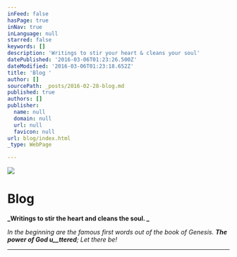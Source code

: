 ```yaml
---
inFeed: false
hasPage: true
inNav: true
inLanguage: null
starred: false
keywords: []
description: 'Writings to stir your heart & cleans your soul'
datePublished: '2016-03-06T01:23:26.500Z'
dateModified: '2016-03-06T01:23:18.652Z'
title: 'Blog '
author: []
sourcePath: _posts/2016-02-28-blog.md
published: true
authors: []
publisher:
  name: null
  domain: null
  url: null
  favicon: null
url: blog/index.html
_type: WebPage

---
```

![](https://the-grid-user-content.s3-us-west-2.amazonaws.com/dc3104bf-3f43-4f93-91e3-8515000c5a23.jpg)

# Blog 

**_Writings to stir the heart and cleans the soul. _**

_In the beginning are the famous first words out of the book of Genesis. __The power of God u__ttered__; Let there be!_

****